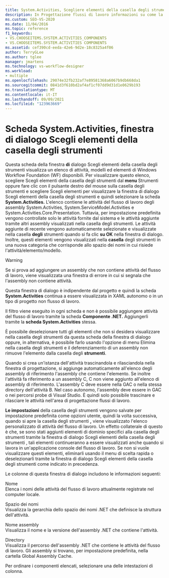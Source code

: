 ```yaml
---
title: System.Activities, Scegliere elementi della casella degli strumenti
description: In Progettazione flussi di lavoro informazioni su come la scheda System.Activities visualizza un elenco di attività, modelli ed elementi di Windows Workflow Foundation (WF) disponibili.
ms.custom: SEO-VS-2020
ms.date: 11/04/2016
ms.topic: reference
f1_keywords:
- VS.CHOOSEITEMS.SYSTEM.ACTIVITIES_COMPONENTS
- VS.CHOOSEITEMS.SYSTEM.ACTIVITIES COMPONENTS
ms.assetid: cef390cd-eeda-42e6-9d2e-18c8325a4f06
author: TerryGLee
ms.author: tglee
manager: jmartens
ms.technology: vs-workflow-designer
ms.workload:
- multiple
ms.openlocfilehash: 29074e32fb232af7e89581368a6067b9db668da1
ms.sourcegitcommit: 0841d3f610bd2af4af1cf07dd9d31d1e0629b193
ms.translationtype: MT
ms.contentlocale: it-IT
ms.lasthandoff: 09/09/2021
ms.locfileid: "123963669"
---
```

# <a name="systemactivities-tab-choose-toolbox-items-dialog-box"></a>Scheda System.Activities, finestra di dialogo Scegli elementi della casella degli strumenti

Questa scheda della finestra **di** dialogo Scegli elementi della casella degli strumenti visualizza un elenco di attività, modelli ed elementi di Windows Workflow Foundation (WF) disponibili. Per visualizzare questo  elenco, scegliere Scegli elementi della casella  degli strumenti  dal **menu**  Strumenti oppure fare clic con il pulsante destro del mouse sulla casella degli strumenti e scegliere Scegli elementi per visualizzare la finestra di dialogo Scegli elementi della casella degli strumenti e quindi selezionare la scheda **System.Activities.** L'elenco contiene le attività del flusso di lavoro degli assembly System.Activities, System.ServiceModel.Activities e System.Activities.Core.Presentation. Tuttavia, per impostazione predefinita vengono controllate solo le attività fornite  dal sistema e le attività aggiunte tramite altri assembly visualizzati nella casella degli strumenti. Le attività aggiunte di recente vengono automaticamente selezionate e visualizzate nella casella **degli** strumenti quando si fa clic **su OK** nella finestra di dialogo. Inoltre, questi elementi vengono visualizzati nella **casella** degli strumenti in una nuova categoria che corrisponde allo spazio dei nomi in cui risiede l'attività/elemento/modello.

> [!WARNING]
> Se si prova ad aggiungere un assembly che non contiene attività del flusso di lavoro, viene visualizzata una finestra di errore in cui si segnala che l'assembly non contiene attività.

Questa finestra di dialogo è indipendente dal progetto e quindi la scheda **System.Activities** continua a essere visualizzata in XAML autonomo o in un tipo di progetto non flusso di lavoro.

Il filtro viene eseguito in ogni scheda e non è possibile aggiungere attività del flusso di lavoro tramite la scheda **Componente .NET.** Aggiungerli tramite la **scheda System.Activities** stessa.

È possibile deselezionare tutti gli elementi che non si desidera visualizzare nella casella degli strumenti  da questa scheda della  finestra di dialogo oppure, in alternativa, è possibile farlo usando l'opzione di menu Elimina nella casella degli strumenti e il deferenziamento di un assembly non rimuove l'elemento dalla casella degli **strumenti**. 

Quando si crea un'istanza dell'attività trascinandola e rilasciandola nella finestra di progettazione, si aggiunge automaticamente all'elenco degli assembly di riferimento l'assembly che contiene l'elemento. Se inoltre l'attività fa riferimento a un assembly C, C non viene aggiunto all'elenco di assembly di riferimento. L'assembly C deve essere nella GAC o nella stessa directory dell'attività B. Nel caso autonomo, l'assembly deve essere in GAC o nei percorsi probe di Visual Studio. È quindi solo possibile trascinare e rilasciare le attività nell'area di progettazione flussi di lavoro.

**Le impostazioni** della casella degli strumenti vengono salvate per impostazione predefinita come opzioni utente, quindi la volta successiva, quando si apre la casella degli strumenti **,** viene visualizzato l'elenco personalizzato di attività del flusso di lavoro. Un effetto collaterale di questo è che, se  sono  stati aggiunti elementi di dominio specifici alla casella degli strumenti tramite la finestra di dialogo Scegli elementi della casella degli strumenti , tali elementi continueranno a essere visualizzati anche quando si lavora in un'applicazione console del flusso di lavoro. Se non si vuole visualizzare questi elementi, eliminarli usando il menu  di scelta rapida o deselezionarli tramite la finestra di dialogo Scegli elementi della casella degli strumenti come indicato in precedenza.

Le colonne di questa finestra di dialogo includono le informazioni seguenti:

Nome\
Elenca i nomi delle attività del flusso di lavoro attualmente registrate nel computer locale.

Spazio dei nomi\
Visualizza la gerarchia dello spazio dei nomi .NET che definisce la struttura dell'attività.

Nome assembly\
Visualizza il nome e la versione dell'assembly .NET che contiene l'attività.

Directory\
Visualizza il percorso dell'assembly .NET che contiene le attività del flusso di lavoro. Gli assembly si trovano, per impostazione predefinita, nella cartella Global Assembly Cache.

Per ordinare i componenti elencati, selezionare una delle intestazioni di colonna.

